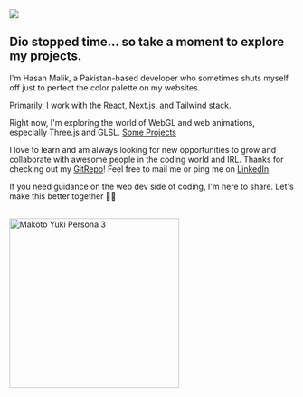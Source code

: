<img src="https://github.com/user-attachments/assets/7af08b9b-6c5d-4fbc-b7e0-0d0e786079e5">


## Dio stopped time… so take a moment to explore my projects.

I'm Hasan Malik, a Pakistan-based developer who sometimes shuts myself off just to perfect the color palette on my websites.  
  
Primarily, I work with the React, Next.js, and Tailwind stack.  
  
Right now, I'm exploring the world of WebGL and web animations, especially Three.js and GLSL. [Some Projects](https://www.youtube.com/@HasanMal1k)

I love to learn and am always looking for new opportunities to grow and collaborate with awesome people in the coding world and IRL. Thanks for checking out my [GitRepo](https://github.com/HasanMal1k)! Feel free to mail me or ping me on [LinkedIn](https://www.linkedin.com/in/hasan-mal1k/).  

If you need guidance on the web dev side of coding, I'm here to share. Let's make this better together 🌟✨

<br/>

  <img src="https://github.com/user-attachments/assets/0f33f067-705f-4719-bd6e-c1324029c10c" width="300" alt="Makoto Yuki Persona 3">


<!--
I'm Hasan Malik, a Pakistan-based developer who sometimes shuts myself off just to perfect the color palette on my websites.  
  
Primarily, I work with the React, Next.js, and Tailwind stack.  
  
Right now, I'm exploring the world of WebGL and web animations, especially Three.js and GLSL. [Some Projects](https://www.youtube.com/@HasanMal1k)

I love to learn and am always looking for new opportunities to grow and collaborate with awesome people in the coding world and IRL. Thanks for checking out my [GitRepo](https://github.com/HasanMal1k)! Feel free to mail me or ping me on [LinkedIn](https://www.linkedin.com/in/hasan-mal1k/).  

If you need guidance on the web dev side of coding, I'm here to share. Let's make this better together 🌟✨
<!--
**HasanMal1k/HasanMal1k** is a ✨ _special_ ✨ repository because its `README.md` (this file) appears on your GitHub profile.

Here are some ideas to get you started:

- 🔭 I’m currently working on ...
- 🌱 I’m currently learning ...
- 👯 I’m looking to collaborate on ...
- 🤔 I’m looking for help with ...
- 💬 Ask me about ...
- 📫 How to reach me: ...
- 😄 Pronouns: ...
- ⚡ Fun fact: ...
-->
